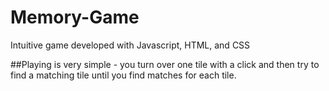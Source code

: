 # Memory-Game
Intuitive game developed with Javascript, HTML, and CSS

##Playing is very simple - you turn over one tile with a click and then try to find a matching tile until you find matches for each tile.
